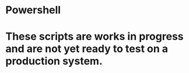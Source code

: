 # Powershell
# These scripts are works in progress and are not yet ready to test on a production system.
